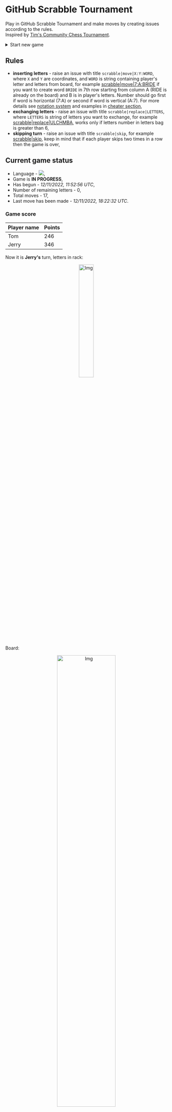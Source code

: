 
# GitHub Scrabble Tournament
Play in GitHub Scrabble Tournament and make moves by creating issues according to the rules.    
Inspired by [Tim's Community Chess Tournament](https://github.com/timburgan/).

<details>
  <summary>Start new game</summary>
  
 
 - [GB](https://github.com/radosz99/radosz99/issues/new?title=scrabble%7Cinit%7CGB&body=Just+push+%27Submit+new+issue%27+or+update+with+your+move)  ![](https://raw.githubusercontent.com/radosz99/radosz99/main/flags/GB.png)
 - [PL](https://github.com/radosz99/radosz99/issues/new?title=scrabble%7Cinit%7CPL&body=Just+push+%27Submit+new+issue%27+or+update+with+your+move)  ![](https://raw.githubusercontent.com/radosz99/radosz99/main/flags/PL.png)
 - [ES](https://github.com/radosz99/radosz99/issues/new?title=scrabble%7Cinit%7CES&body=Just+push+%27Submit+new+issue%27+or+update+with+your+move)  ![](https://raw.githubusercontent.com/radosz99/radosz99/main/flags/ES.png)
 - [DE](https://github.com/radosz99/radosz99/issues/new?title=scrabble%7Cinit%7CDE&body=Just+push+%27Submit+new+issue%27+or+update+with+your+move)  ![](https://raw.githubusercontent.com/radosz99/radosz99/main/flags/DE.png)
 - [FR](https://github.com/radosz99/radosz99/issues/new?title=scrabble%7Cinit%7CFR&body=Just+push+%27Submit+new+issue%27+or+update+with+your+move)  ![](https://raw.githubusercontent.com/radosz99/radosz99/main/flags/FR.png)
</details>
        

## Rules
 - **inserting letters** - raise an issue with title `scrabble|move|X:Y:WORD`, where `X` and `Y` are coordinates, and `WORD` is string containing player's letter and letters from board, for example [scrabble&#124;move&#124;7:A:BRIDE](https://github.com/radosz99/radosz99/issues/new?title=scrabble%7Cmove%7C7%3AA%3ABRIDE&body=Just+push+%27Submit+new+issue%27+or+update+with+your+move) if you want to create word `BRIDE` in 7th row starting from column A (RIDE is already on the board) and B is in player's letters. Number should go first if word is horizontal (7:A) or second if word is vertical (A:7). For more details see [notation system](https://en.wikipedia.org/wiki/Scrabble#Notation_system) and examples in [cheater section](#cheater),
 - **exchanging letters** - raise an issue with title `scrabble|replace|LETTERS`, where `LETTERS` is string of letters you want to exchange, for example [scrabble&#124;replace&#124;ULCHMBA](https://github.com/radosz99/radosz99/issues/new?title=scrabble%7Creplace%7CULCHMBA&body=Just+push+%27Submit+new+issue%27+or+update+with+your+move), works only if letters number in letters bag is greater than 6,
 - **skipping turn** - raise an issue with title `scrabble|skip`, for example [scrabble&#124;skip](https://github.com/radosz99/radosz99/issues/new?title=scrabble%7Cskip&body=Just+push+%27Submit+new+issue%27+or+update+with+your+move), keep in mind that if each player skips two times in a row then the game is over,

## Current game status
 - Language - ![](https://raw.githubusercontent.com/radosz99/radosz99/main/flags/ES.png),
 - Game is **IN PROGRESS**,
 - Has begun - *12/11/2022, 11:52:56 UTC*,
 - Number of remaining letters - 0,
 - Total moves - 17,
 - Last move has been made - *12/11/2022, 18:22:32 UTC*.
    
### Game score
| Player name | Points |
 | - | - |  
| Tom | 246
| Jerry | 346

Now it is **Jerry's** turn, letters in rack:
<p align="center">
    <img src="https://raw.githubusercontent.com/radosz99/radosz99/main/rack.png" width=30% alt="Img"/>
</p>

Board:
<p align="center">
<img src="https://raw.githubusercontent.com/radosz99/radosz99/main/board.png" width=60% alt="Img"/>
</p>
    
## User leaderboard
| Moves | Who | Points |
| - | - | - |
| 17 | [@radosz99](github.com/radosz99)| 592

<a name="cheater"></a>
## Cheater section  
Try out my algorithm and check the moves that were found based on the state of the board and rack. :cowboy_hat_face:
<details>
  <summary>Reveal some fancy moves :)</summary>
  
  | Id | Move | Points |
  | - | - | - |  
|1 | [C:0:cumbral](https://github.com/radosz99/radosz99/issues/new?title=scrabble%7Cmove%7CC%3A0%3Acumbral&body=Just+push+%27Submit+new+issue%27+or+update+with+your+move) | 28 
|2 | [C:1:umbral](https://github.com/radosz99/radosz99/issues/new?title=scrabble%7Cmove%7CC%3A1%3Aumbral&body=Just+push+%27Submit+new+issue%27+or+update+with+your+move) | 22 
|3 | [12:K:ahuma](https://github.com/radosz99/radosz99/issues/new?title=scrabble%7Cmove%7C12%3AK%3Aahuma&body=Just+push+%27Submit+new+issue%27+or+update+with+your+move) | 20 
|4 | [C:0:humar](https://github.com/radosz99/radosz99/issues/new?title=scrabble%7Cmove%7CC%3A0%3Ahumar&body=Just+push+%27Submit+new+issue%27+or+update+with+your+move) | 20 
|5 | [12:K:album](https://github.com/radosz99/radosz99/issues/new?title=scrabble%7Cmove%7C12%3AK%3Aalbum&body=Just+push+%27Submit+new+issue%27+or+update+with+your+move) | 18 
|6 | [D:1:album](https://github.com/radosz99/radosz99/issues/new?title=scrabble%7Cmove%7CD%3A1%3Aalbum&body=Just+push+%27Submit+new+issue%27+or+update+with+your+move) | 18 
|7 | [12:K:ambla](https://github.com/radosz99/radosz99/issues/new?title=scrabble%7Cmove%7C12%3AK%3Aambla&body=Just+push+%27Submit+new+issue%27+or+update+with+your+move) | 18 
|8 | [C:1:cubra](https://github.com/radosz99/radosz99/issues/new?title=scrabble%7Cmove%7CC%3A1%3Acubra&body=Just+push+%27Submit+new+issue%27+or+update+with+your+move) | 18 
|9 | [11:J:melca](https://github.com/radosz99/radosz99/issues/new?title=scrabble%7Cmove%7C11%3AJ%3Amelca&body=Just+push+%27Submit+new+issue%27+or+update+with+your+move) | 18 
|10 | [C:1:umbra](https://github.com/radosz99/radosz99/issues/new?title=scrabble%7Cmove%7CC%3A1%3Aumbra&body=Just+push+%27Submit+new+issue%27+or+update+with+your+move) | 18 
</details>
    
## Latest moves
<details>
<summary>Show 10 latest moves</summary>
  
  
  | Id | Type | Move / Letters to replace | Created words / New letters | Date | Points | Player | Who |
  | - | - | - | - | - | - | - | - |
|16| INSERT | 4:A:perues | ['PERUES'] | 12/11/2022, 18:22:32 UTC | 16 | Tom | [@radosz99](github.com/radosz99) |
|15| INSERT | 14:J:hostie | ['HOSTIE'] | 12/11/2022, 18:17:26 UTC | 30 | Jerry | [@radosz99](github.com/radosz99) |
|14| INSERT | K:8:coñeado | ['COÑEADO'] | 12/11/2022, 18:03:16 UTC | 34 | Tom | [@radosz99](github.com/radosz99) |
|13| INSERT | A:3:aposenta | ['APOSENTA'] | 12/11/2022, 15:50:25 UTC | 83 | Jerry | [@radosz99](github.com/radosz99) |
|12| INSERT | 10:A:alobe | ['ALOBE'] | 12/11/2022, 15:46:26 UTC | 14 | Tom | [@radosz99](github.com/radosz99) |
|11| INSERT | D:7:probana | ['PROBANA'] | 12/11/2022, 15:36:09 UTC | 28 | Jerry | [@radosz99](github.com/radosz99) |
|10| INSERT | O:3:trovaren | ['TROVAREN'] | 12/11/2022, 15:33:23 UTC | 86 | Tom | [@radosz99](github.com/radosz99) |
|9| INSERT | 5:L:saxo | ['SAXO'] | 12/11/2022, 15:31:15 UTC | 27 | Jerry | [@radosz99](github.com/radosz99) |
|8| INSERT | 12:C:indique | ['INDIQUE'] | 12/11/2022, 14:18:31 UTC | 36 | Tom | [@radosz99](github.com/radosz99) |
|7| INSERT | H:9:difuso | ['DIFUSO'] | 12/11/2022, 14:06:39 UTC | 42 | Jerry | [@radosz99](github.com/radosz99) |
</details>
    